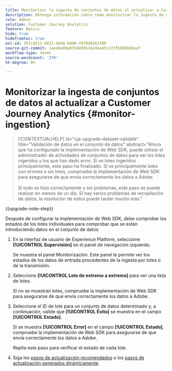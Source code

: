 ```yaml
---
title: Monitorizar la ingesta de conjuntos de datos al actualizar a Customer Journey Analytics
description: Obtenga información sobre cómo monitorizar la ingesta de conjuntos de datos al actualizar a Customer Journey Analytics
role: Admin
solution: Customer Journey Analytics
feature: Basics
hide: true
hidefromtoc: true
exl-id: 35fcd213-d831-4da0-b946-f6f0d8561f60
source-git-commit: 1ae4be09a07bd4991342daa43cc23fb966b68aaf
workflow-type: tm+mt
source-wordcount: '270'
ht-degree: 0%

---
```


# Monitorizar la ingesta de conjuntos de datos al actualizar a Customer Journey Analytics {#monitor-ingestion}

<!-- markdownlint-disable MD034 -->

>[!CONTEXTUALHELP]
>id="cja-upgrade-dataset-validate"
>title="Validación de datos en el conjunto de datos"
>abstract="Ahora que ha configurado la implementación de Web SDK, puede utilizar el administrador de actividades de conjuntos de datos para ver los lotes ingeridos y los que han dado error. Si ve lotes ingeridos principalmente, este paso ha finalizado. Si ve principalmente lotes con errores o sin lotes, compruebe la implementación de Web SDK para asegurarse de que envía correctamente los datos a Adobe.<br><br>Si todo se hizo correctamente y sin problemas, este paso se puede realizar en menos de un día. Si hay varios problemas de recopilación de datos, la resolución de estos puede tardar mucho más."

<!-- markdownlint-enable MD034 -->

{{upgrade-note-step}}

<!-- Should we single source this instead of duplicate it? The following steps were copied from: /help/data-ingestion/aepwebsdk.md-->

Después de configurar la implementación de Web SDK, debe comprobar los estados de los lotes individuales para comprobar que se están introduciendo datos en el conjunto de datos.

1. En la interfaz de usuario de Experience Platform, seleccione **[!UICONTROL Supervisión]** en el panel de navegación izquierdo.

   Se muestra el panel Monitorización. Este panel le permite ver los estados de los datos de entrada procedentes de la ingesta por lotes o de la transmisión.

   <!-- insert screenshot -->

1. Seleccione **[!UICONTROL Lote de extremo a extremo]** para ver una lista de lotes.

   Si no se muestran lotes, compruebe la implementación de Web SDK para asegurarse de que envía correctamente los datos a Adobe.

   <!-- insert screenshot -->

1. Seleccione el ID de lote para un conjunto de datos determinado y, a continuación, valide que **[!UICONTROL Éxito]** se muestra en el campo **[!UICONTROL Estado]**.

   Si se muestra **[!UICONTROL Error]** en el campo **[!UICONTROL Estado]**, compruebe la implementación de Web SDK para asegurarse de que envía correctamente los datos a Adobe.

   Repita este paso para verificar el estado de cada lote.

1. Siga los [pasos de actualización recomendados](/help/getting-started/cja-upgrade/cja-upgrade-recommendations.md#recommended-upgrade-steps-for-most-organizations) o los [pasos de actualización generados dinámicamente](https://gigazelle.github.io/cja-ttv/).

